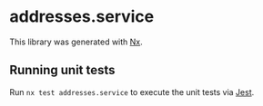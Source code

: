 # addresses.service

This library was generated with [Nx](https://nx.dev).

## Running unit tests

Run `nx test addresses.service` to execute the unit tests via [Jest](https://jestjs.io).

